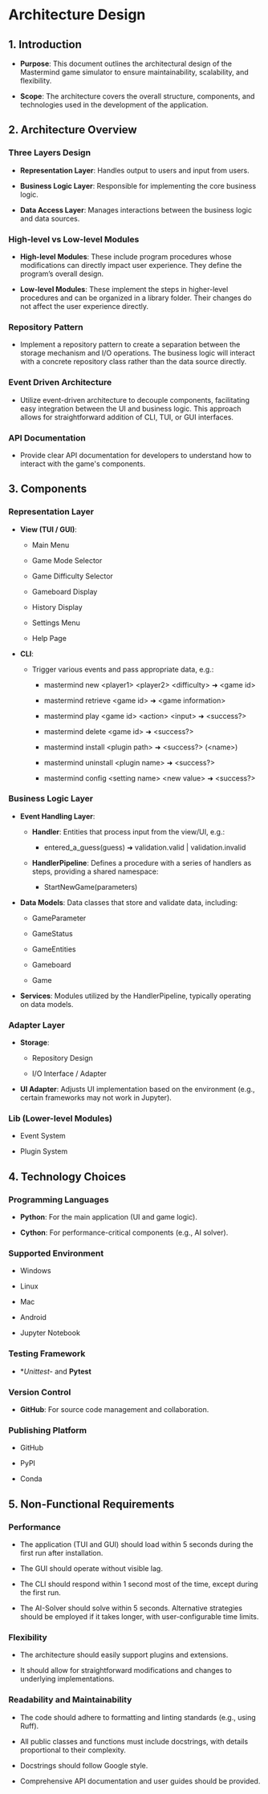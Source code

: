 # **Architecture Design**

## **1\. Introduction**

- **Purpose**: This document outlines the architectural design of the Mastermind game simulator to ensure maintainability, scalability, and flexibility.

- **Scope**: The architecture covers the overall structure, components, and technologies used in the development of the application.

## **2\. Architecture Overview**

### **Three Layers Design**

- **Representation Layer**: Handles output to users and input from users.

- **Business Logic Layer**: Responsible for implementing the core business logic.

- **Data Access Layer**: Manages interactions between the business logic and data sources.

### **High-level vs Low-level Modules**

- **High-level Modules**: These include program procedures whose modifications can directly impact user experience. They define the program’s overall design.

- **Low-level Modules**: These implement the steps in higher-level procedures and can be organized in a library folder. Their changes do not affect the user experience directly.

### **Repository Pattern**

- Implement a repository pattern to create a separation between the storage mechanism and I/O operations. The business logic will interact with a concrete repository class rather than the data source directly.

### **Event Driven Architecture**

- Utilize event-driven architecture to decouple components, facilitating easy integration between the UI and business logic. This approach allows for straightforward addition of CLI, TUI, or GUI interfaces.

### **API Documentation**

- Provide clear API documentation for developers to understand how to interact with the game's components.

## **3\. Components**

### **Representation Layer**

- **View (TUI / GUI)**:

  - Main Menu

  - Game Mode Selector

  - Game Difficulty Selector

  - Gameboard Display

  - History Display

  - Settings Menu

  - Help Page

- **CLI**:

  - Trigger various events and pass appropriate data, e.g.:

    - mastermind new \<player1\> \<player2\> \<difficulty\> ➜ \<game id\>

    - mastermind retrieve \<game id\> ➜ \<game information\>

    - mastermind play \<game id\> \<action\> \<input\> ➜ \<success?\>

    - mastermind delete \<game id\> ➜ \<success?\>

    - mastermind install \<plugin path\> ➜ \<success?\> (\<name\>)

    - mastermind uninstall \<plugin name\> ➜ \<success?\>

    - mastermind config \<setting name\> \<new value\> ➜ \<success?\>

### **Business Logic Layer**

- **Event Handling Layer**:

  - **Handler**: Entities that process input from the view/UI, e.g.:

    - entered\_a\_guess(guess) ➜ validation.valid | validation.invalid

  - **HandlerPipeline**: Defines a procedure with a series of handlers as steps, providing a shared namespace:

    - StartNewGame(parameters)

- **Data Models**: Data classes that store and validate data, including:

  - GameParameter

  - GameStatus

  - GameEntities

  - Gameboard

  - Game

- **Services**: Modules utilized by the HandlerPipeline, typically operating on data models.

### **Adapter Layer**

- **Storage**:

  - Repository Design

  - I/O Interface / Adapter

- **UI Adapter**: Adjusts UI implementation based on the environment (e.g., certain frameworks may not work in Jupyter).

### **Lib (Lower-level Modules)**

- Event System

- Plugin System

## **4\. Technology Choices**

### **Programming Languages**

- **Python**: For the main application (UI and game logic).

- **Cython**: For performance-critical components (e.g., AI solver).

### **Supported Environment**

- Windows

- Linux

- Mac

- Android

- Jupyter Notebook

### **Testing Framework**

- **Unittest*- and **Pytest**

### **Version Control**

- **GitHub**: For source code management and collaboration.

### **Publishing Platform**

- GitHub

- PyPI

- Conda

## **5\. Non-Functional Requirements**

### **Performance**

- The application (TUI and GUI) should load within 5 seconds during the first run after installation.

- The GUI should operate without visible lag.

- The CLI should respond within 1 second most of the time, except during the first run.

- The AI-Solver should solve within 5 seconds. Alternative strategies should be employed if it takes longer, with user-configurable time limits.

### **Flexibility**

- The architecture should easily support plugins and extensions.

- It should allow for straightforward modifications and changes to underlying implementations.

### **Readability and Maintainability**

- The code should adhere to formatting and linting standards (e.g., using Ruff).

- All public classes and functions must include docstrings, with details proportional to their complexity.

- Docstrings should follow Google style.

- Comprehensive API documentation and user guides should be provided.
